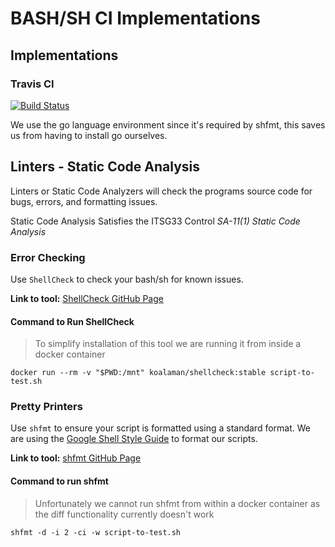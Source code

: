 # BASH/SH CI Implementations

## Implementations

### Travis CI

 [![Build Status](https://travis-ci.com/CalvinRodo/bash-sh-ci-reference-implementation.svg?branch=master)](https://travis-ci.com/CalvinRodo/bash-sh-ci-reference-implementation)

We use the go language environment since it's required by shfmt, this saves us
from having to install go ourselves.

## Linters - Static Code Analysis

Linters or Static Code Analyzers will check the programs source code for bugs,
errors, and formatting issues.

Static Code Analysis Satisfies the ITSG33 Control *SA-11(1) Static Code
Analysis*

### Error Checking

Use `ShellCheck` to check your bash/sh for known issues.

**Link to tool:** [ShellCheck GitHub Page](https://github.com/koalaman/shellcheck)

#### Command to Run ShellCheck

> To simplify installation of this tool we are running it from inside a docker
> container

`docker run --rm -v "$PWD:/mnt" koalaman/shellcheck:stable script-to-test.sh`

### Pretty Printers

Use `shfmt` to ensure your script is formatted using a standard format. We are
using the
[Google Shell Style Guide](https://google.github.io/styleguide/shell.xml)
to format our scripts.

**Link to tool:** [shfmt GitHub Page](https://github.com/mvdan/sh)

#### Command to run shfmt

> Unfortunately we cannot run shfmt from within a docker container as the diff
> functionality currently doesn't work  

`shfmt -d -i 2 -ci -w script-to-test.sh`
